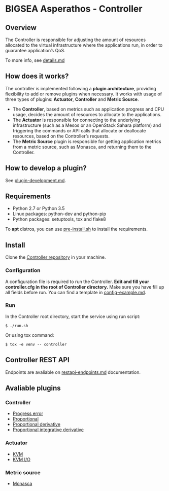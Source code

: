 # BIGSEA Asperathos - Controller

## Overview
The Controller is responsible for adjusting the amount of resources allocated to the virtual infrastructure where the applications run, in order to guarantee application’s QoS.

To more info, see [details.md](https://github.com/bigsea-ufcg/bigsea-controller/tree/master/docs/details.md)

## How does it works?
The controller is implemented following a **plugin architecture**, providing flexibility to add or remove plugins when necessary. It works with usage of three types of plugins: **Actuator**, **Controller** and **Metric Source**.
* The **Controller**, based on metrics such as application progress and CPU usage, decides the amount of resources to allocate to the applications.
* The **Actuator** is responsible for connecting to the underlying infrastructure (such as a Mesos or an OpenStack Sahara platform) and triggering the commands or API calls that allocate or deallocate resources, based on the Controller’s requests.
* The **Metric Source** plugin is responsible for getting application metrics from a metric source, such as Monasca, and returning them to the Controller.

## How to develop a plugin?
See [plugin-development.md](https://github.com/bigsea-ufcg/bigsea-controller/tree/master/docs/plugin-development.md).

## Requirements
* Python 2.7 or Python 3.5
* Linux packages: python-dev and python-pip
* Python packages: setuptools, tox and flake8

To **apt** distros, you can use [pre-install.sh](https://github.com/bigsea-ufcg/bigsea-controller/tree/master/tools/pre-install.sh) to install the requirements.

## Install
Clone the [Controller repository](https://github.com/bigsea-ufcg/bigsea-controller.git) in your machine.

### Configuration
A configuration file is required to run the Controller. **Edit and fill your controller.cfg in the root of Controller directory.** Make sure you have fill up all fields before run.
You can find a template in [config-example.md](https://github.com/bigsea-ufcg/bigsea-controller/tree/master/docs/config-example.md). 

### Run
In the Controller root directory, start the service using run script:
```
$ ./run.sh
```

Or using tox command:
```
$ tox -e venv -- controller
```

## Controller REST API
Endpoints are avaliable on [restapi-endpoints.md](https://github.com/bigsea-ufcg/bigsea-controller/tree/master/docs/restapi-endpoints.md) documentation.

## Avaliable plugins
### Controller
* [Progress error](https://github.com/bigsea-ufcg/bigsea-controller/tree/master/docs/plugins/progress-error.md)
* [Proportional](https://github.com/bigsea-ufcg/bigsea-controller/tree/master/docs/plugins/proportional-controller.md)
* [Proportional derivative](https://github.com/bigsea-ufcg/bigsea-controller/tree/master/docs/plugins/proportional-derivative-controller.md)
* [Proportional integrative derivative](https://github.com/bigsea-ufcg/bigsea-controller/tree/master/docs/plugins/pid-controller.md)

### Actuator
* [KVM](https://github.com/bigsea-ufcg/bigsea-controller/tree/master/docs/plugins/kvm-actuator.md)
* [KVM I/O](https://github.com/bigsea-ufcg/bigsea-controller/tree/master/docs/plugins/kvm-io-actuator.md)

### Metric source
* [Monasca](https://github.com/bigsea-ufcg/bigsea-controller/tree/master/docs/plugins/monasca-metric-source.md)
